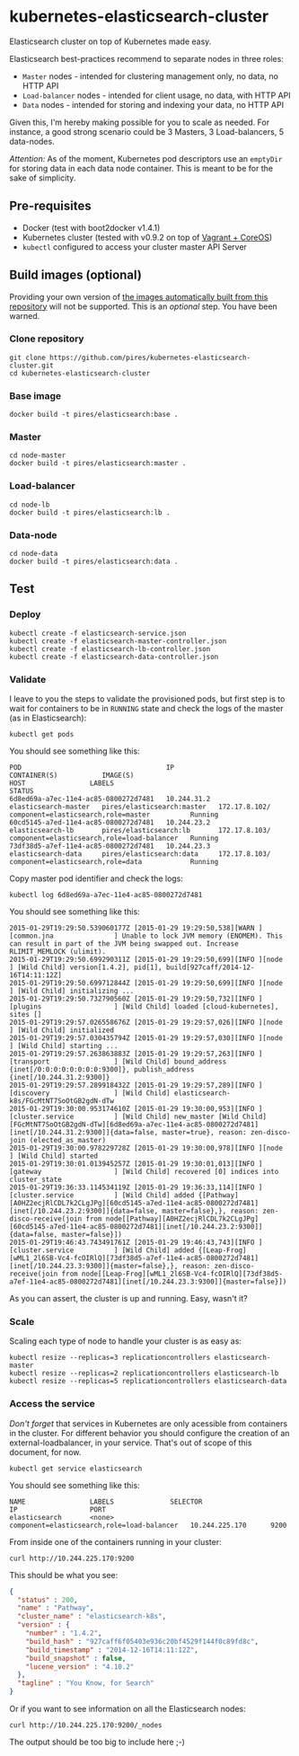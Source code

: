 # kubernetes-elasticsearch-cluster
Elasticsearch cluster on top of Kubernetes made easy.

Elasticsearch best-practices recommend to separate nodes in three roles:
* ```Master``` nodes - intended for clustering management only, no data, no HTTP API
* ```Load-balancer``` nodes - intended for client usage, no data, with HTTP API
* ```Data``` nodes - intended for storing and indexing your data, no HTTP API

Given this, I'm hereby making possible for you to scale as needed. For instance, a good strong scenario could be 3 Masters, 3 Load-balancers, 5 data-nodes.

*Attention:* As of the moment, Kubernetes pod descriptors use an ```emptyDir``` for storing data in each data node container. This is meant to be for the sake of simplicity.

## Pre-requisites

* Docker (test with boot2docker v1.4.1)
* Kubernetes cluster (tested with v0.9.2 on top of [Vagrant + CoreOS](https://github.com/pires/kubernetes-vagrant-coreos-cluster))
* ```kubectl``` configured to access your cluster master API Server

## Build images (optional)

Providing your own version of [the images automatically built from this repository](https://registry.hub.docker.com/u/pires/elasticsearch) will not be supported. This is an *optional* step. You have been warned.

### Clone repository

```
git clone https://github.com/pires/kubernetes-elasticsearch-cluster.git
cd kubernetes-elasticsearch-cluster
```

### Base image

```
docker build -t pires/elasticsearch:base .
```

### Master

```
cd node-master
docker build -t pires/elasticsearch:master .
```

### Load-balancer

```
cd node-lb
docker build -t pires/elasticsearch:lb .
```

### Data-node

```
cd node-data
docker build -t pires/elasticsearch:data .
```

## Test

### Deploy

```
kubectl create -f elasticsearch-service.json
kubectl create -f elasticsearch-master-controller.json
kubectl create -f elasticsearch-lb-controller.json
kubectl create -f elasticsearch-data-controller.json
```

### Validate

I leave to you the steps to validate the provisioned pods, but first step is to wait for containers to be in ```RUNNING``` state and check the logs of the master (as in Elasticsearch):

```
kubectl get pods
```

You should see something like this:

```
POD                                    IP                  CONTAINER(S)           IMAGE(S)                                       HOST                LABELS                                       STATUS
6d8ed69a-a7ec-11e4-ac85-0800272d7481   10.244.31.2         elasticsearch-master   pires/elasticsearch:master   172.17.8.102/       component=elasticsearch,role=master          Running
60cd5145-a7ed-11e4-ac85-0800272d7481   10.244.23.2         elasticsearch-lb       pires/elasticsearch:lb       172.17.8.103/       component=elasticsearch,role=load-balancer   Running
73df38d5-a7ef-11e4-ac85-0800272d7481   10.244.23.3         elasticsearch-data     pires/elasticsearch:data     172.17.8.103/       component=elasticsearch,role=data            Running
```

Copy master pod identifier and check the logs:

```
kubectl log 6d8ed69a-a7ec-11e4-ac85-0800272d7481
```

You should see something like this:

```
2015-01-29T19:29:50.539060177Z [2015-01-29 19:29:50,538][WARN ][common.jna               ] Unable to lock JVM memory (ENOMEM). This can result in part of the JVM being swapped out. Increase RLIMIT_MEMLOCK (ulimit).
2015-01-29T19:29:50.699290311Z [2015-01-29 19:29:50,699][INFO ][node                     ] [Wild Child] version[1.4.2], pid[1], build[927caff/2014-12-16T14:11:12Z]
2015-01-29T19:29:50.699712844Z [2015-01-29 19:29:50,699][INFO ][node                     ] [Wild Child] initializing ...
2015-01-29T19:29:50.732790560Z [2015-01-29 19:29:50,732][INFO ][plugins                  ] [Wild Child] loaded [cloud-kubernetes], sites []
2015-01-29T19:29:57.026558676Z [2015-01-29 19:29:57,026][INFO ][node                     ] [Wild Child] initialized
2015-01-29T19:29:57.030435794Z [2015-01-29 19:29:57,030][INFO ][node                     ] [Wild Child] starting ...
2015-01-29T19:29:57.263863883Z [2015-01-29 19:29:57,263][INFO ][transport                ] [Wild Child] bound_address {inet[/0:0:0:0:0:0:0:0:9300]}, publish_address {inet[/10.244.31.2:9300]}
2015-01-29T19:29:57.289918432Z [2015-01-29 19:29:57,289][INFO ][discovery                ] [Wild Child] elasticsearch-k8s/FGcMtNT7SoOtGB2gdN-dTw
2015-01-29T19:30:00.953174610Z [2015-01-29 19:30:00,953][INFO ][cluster.service          ] [Wild Child] new_master [Wild Child][FGcMtNT7SoOtGB2gdN-dTw][6d8ed69a-a7ec-11e4-ac85-0800272d7481][inet[/10.244.31.2:9300]]{data=false, master=true}, reason: zen-disco-join (elected_as_master)
2015-01-29T19:30:00.978229728Z [2015-01-29 19:30:00,978][INFO ][node                     ] [Wild Child] started
2015-01-29T19:30:01.013945257Z [2015-01-29 19:30:01,013][INFO ][gateway                  ] [Wild Child] recovered [0] indices into cluster_state
2015-01-29T19:36:33.114534119Z [2015-01-29 19:36:33,114][INFO ][cluster.service          ] [Wild Child] added {[Pathway][A0HZ2ecjRlCDL7k2CLgJPg][60cd5145-a7ed-11e4-ac85-0800272d7481][inet[/10.244.23.2:9300]]{data=false, master=false},}, reason: zen-disco-receive(join from node[[Pathway][A0HZ2ecjRlCDL7k2CLgJPg][60cd5145-a7ed-11e4-ac85-0800272d7481][inet[/10.244.23.2:9300]]{data=false, master=false}])
2015-01-29T19:46:43.743491761Z [2015-01-29 19:46:43,743][INFO ][cluster.service          ] [Wild Child] added {[Leap-Frog][wML1_2l6SB-Vc4-fcOIRlQ][73df38d5-a7ef-11e4-ac85-0800272d7481][inet[/10.244.23.3:9300]]{master=false},}, reason: zen-disco-receive(join from node[[Leap-Frog][wML1_2l6SB-Vc4-fcOIRlQ][73df38d5-a7ef-11e4-ac85-0800272d7481][inet[/10.244.23.3:9300]]{master=false}])
```

As you can assert, the cluster is up and running. Easy, wasn't it?

### Scale

Scaling each type of node to handle your cluster is as easy as:

```
kubectl resize --replicas=3 replicationcontrollers elasticsearch-master
kubectl resize --replicas=2 replicationcontrollers elasticsearch-lb
kubectl resize --replicas=5 replicationcontrollers elasticsearch-data
```

### Access the service

*Don't forget* that services in Kubernetes are only acessible from containers in the cluster. For different behavior you should configure the creation of an external-loadbalancer, in your service. That's out of scope of this document, for now.

```
kubectl get service elasticsearch
```

You should see something like this:

```
NAME                LABELS              SELECTOR                                     IP                  PORT
elasticsearch       <none>              component=elasticsearch,role=load-balancer   10.244.225.170      9200
```

From inside one of the containers running in your cluster:

```
curl http://10.244.225.170:9200
```

This should be what you see:

```json
{
  "status" : 200,
  "name" : "Pathway",
  "cluster_name" : "elasticsearch-k8s",
  "version" : {
    "number" : "1.4.2",
    "build_hash" : "927caff6f05403e936c20bf4529f144f0c89fd8c",
    "build_timestamp" : "2014-12-16T14:11:12Z",
    "build_snapshot" : false,
    "lucene_version" : "4.10.2"
  },
  "tagline" : "You Know, for Search"
}
```

Or if you want to see information on all the Elasticsearch nodes:

```
curl http://10.244.225.170:9200/_nodes
```

The output should be too big to include here ;-)